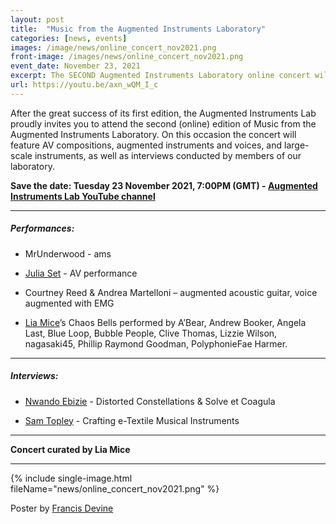 ```yaml
---
layout: post
title:  "Music from the Augmented Instruments Laboratory"
categories: [news, events]
images: /image/news/online_concert_nov2021.png
front-image: /images/news/online_concert_nov2021.png
event_date: November 23, 2021
excerpt: The SECOND Augmented Instruments Laboratory online concert will take place on Tuesday 23 November at 7 pm (GMT).
url: https://youtu.be/axn_wQM_I_c
---
```


After the great success of its first edition, the Augmented Instruments Lab proudly invites you to attend the second (online) edition of Music from the Augmented Instruments Laboratory. On this occasion the concert will feature AV compositions, augmented instruments and voices, and large-scale instruments, as well as interviews conducted by members of our laboratory. 

**Save the date: Tuesday 23 November 2021, 7:00PM (GMT) - [Augmented Instruments Lab YouTube channel](https://youtu.be/axn_wQM_I_c)**

---------------------

##### Performances:

- MrUnderwood - ams

- [Julia Set](https://juliaset.bandcamp.com/) - AV performance

- Courtney Reed & Andrea Martelloni – augmented acoustic guitar, voice augmented with EMG

- [Lia Mice](https://www.liamice.com/)’s Chaos Bells performed by A’Bear, Andrew Booker, Angela Last, Blue Loop, Bubble People, Clive Thomas, Lizzie Wilson, nagasaki45, Phillip Raymond Goodman, PolyphonieFae Harmer. 

---------------------

##### Interviews:

- [Nwando Ebizie](https://www.nwandoebizie.com/) - Distorted Constellations & Solve et Coagula

- [Sam Topley](https://www.samantha-topley.co.uk/) - Crafting e-Textile Musical Instruments

---------------------

**Concert curated by Lia Mice**

---------------------

{% include single-image.html fileName="news/online_concert_nov2021.png" %}

Poster by [Francis Devine](http://francisdevine.co.uk/)
